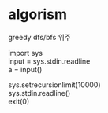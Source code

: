 # algorism  
  
  
greedy dfs/bfs 위주  

import sys  
input = sys.stdin.readline  
a = input()

sys.setrecursionlimit(10000)  
sys.stdin.readline()  
exit(0)



